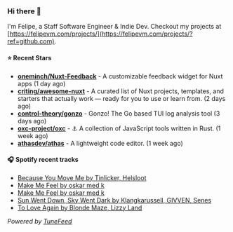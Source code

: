 ### Hi there 👋

I'm Felipe, a Staff Software Engineer & Indie Dev. Checkout my projects at [https://felipevm.com/projects/](https://felipevm.com/projects/?ref=github.com).

#### ⭐ Recent Stars
- **[oneminch/Nuxt-Feedback](https://github.com/oneminch/Nuxt-Feedback)** - A customizable feedback widget for Nuxt apps (1 day ago)
- **[criting/awesome-nuxt](https://github.com/criting/awesome-nuxt)** - A curated list of Nuxt projects, templates, and starters that actually work — ready for you to use or learn from. (2 days ago)
- **[control-theory/gonzo](https://github.com/control-theory/gonzo)** - Gonzo! The Go based TUI log analysis tool (3 days ago)
- **[oxc-project/oxc](https://github.com/oxc-project/oxc)** - ⚓ A collection of JavaScript tools written in Rust. (1 week ago)
- **[athasdev/athas](https://github.com/athasdev/athas)** - A lightweight code editor. (1 week ago)

#### 🎧 Spotify recent tracks
- [Because You Move Me by Tinlicker, Helsloot](https://open.spotify.com/track/05GvwwTLLID738BbKN1ze0)
- [Make Me Feel by oskar med k](https://open.spotify.com/track/1GfJCWGLfdev016PSsrUO8)
- [Make Me Feel by oskar med k](https://open.spotify.com/track/1GfJCWGLfdev016PSsrUO8)
- [Sun Went Down, Sky Went Dark by Klangkarussell, GIVVEN, Senes](https://open.spotify.com/track/6T3CkMG9pCajGGML8ArGJo)
- [To Love Again by Blonde Maze, Lizzy Land](https://open.spotify.com/track/52tlNyruZmDlFIviY0nqrg)

_Powered by [TuneFeed](https://tunefeed.app?ref=github.com)_
